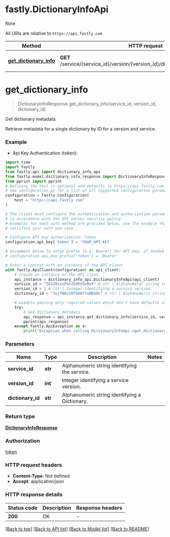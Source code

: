 # fastly.DictionaryInfoApi

> [!NOTE]
> All URIs are relative to `https://api.fastly.com`

Method | HTTP request | Description
------------- | ------------- | -------------
[**get_dictionary_info**](DictionaryInfoApi.md#get_dictionary_info) | **GET** /service/{service_id}/version/{version_id}/dictionary/{dictionary_id}/info | Get dictionary metadata


# **get_dictionary_info**
> DictionaryInfoResponse get_dictionary_info(service_id, version_id, dictionary_id)

Get dictionary metadata

Retrieve metadata for a single dictionary by ID for a version and service.

### Example

* Api Key Authentication (token):

```python
import time
import fastly
from fastly.api import dictionary_info_api
from fastly.model.dictionary_info_response import DictionaryInfoResponse
from pprint import pprint
# Defining the host is optional and defaults to https://api.fastly.com
# See configuration.py for a list of all supported configuration parameters.
configuration = fastly.Configuration(
    host = "https://api.fastly.com"
)

# The client must configure the authentication and authorization parameters
# in accordance with the API server security policy.
# Examples for each auth method are provided below, use the example that
# satisfies your auth use case.

# Configure API key authorization: token
configuration.api_key['token'] = 'YOUR_API_KEY'

# Uncomment below to setup prefix (e.g. Bearer) for API key, if needed
# configuration.api_key_prefix['token'] = 'Bearer'

# Enter a context with an instance of the API client
with fastly.ApiClient(configuration) as api_client:
    # Create an instance of the API class
    api_instance = dictionary_info_api.DictionaryInfoApi(api_client)
    service_id = "SU1Z0isxPaozGVKXdv0eY" # str | Alphanumeric string identifying the service.
    version_id = 1 # int | Integer identifying a service version.
    dictionary_id = "3vjTN8v1O7nOAY7aNDGOL" # str | Alphanumeric string identifying a Dictionary.

    # example passing only required values which don't have defaults set
    try:
        # Get dictionary metadata
        api_response = api_instance.get_dictionary_info(service_id, version_id, dictionary_id)
        pprint(api_response)
    except fastly.ApiException as e:
        print("Exception when calling DictionaryInfoApi->get_dictionary_info: %s\n" % e)
```


### Parameters

Name | Type | Description  | Notes
------------- | ------------- | ------------- | -------------
 **service_id** | **str**| Alphanumeric string identifying the service. |
 **version_id** | **int**| Integer identifying a service version. |
 **dictionary_id** | **str**| Alphanumeric string identifying a Dictionary. |

### Return type

[**DictionaryInfoResponse**](DictionaryInfoResponse.md)

### Authorization

[token](../README.md#token)

### HTTP request headers

 - **Content-Type**: Not defined
 - **Accept**: application/json


### HTTP response details

| Status code | Description | Response headers |
|-------------|-------------|------------------|
**200** | OK |  -  |

[[Back to top]](#) [[Back to API list]](../README.md#documentation-for-api-endpoints) [[Back to Model list]](../README.md#documentation-for-models) [[Back to README]](../README.md)

